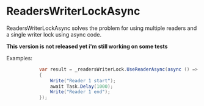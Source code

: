 # ReadersWriterLockAsync
ReadersWriterLockAsync solves the problem for using multiple readers and a single writer lock using async code.

**This version is not released yet i'm still working on some tests**

Examples:

```csharp
            var result = _readersWriterLock.UseReaderAsync(async () =>
            {
                Write("Reader 1 start");
                await Task.Delay(1000);
                Write("Reader 1 end");
            });
```
